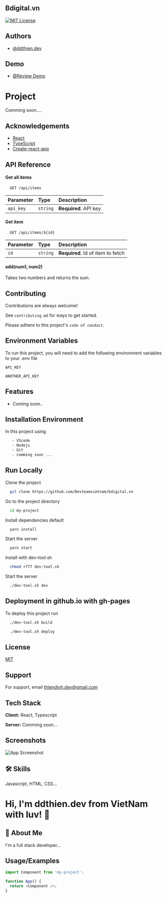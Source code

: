 ## Bdigital.vn

[![MIT License](https://img.shields.io/badge/License-MIT-green.svg)](https://choosealicense.com/licenses/mit/)

## Authors

- [@ddthien.dev](https://github.com/deveyy)

## Demo

- [@Review Demo](https://devteamvietnam.github.io/bdigital.vn/)

# Project

Comming soon....

## Acknowledgements

- [React](https://reactjs.org)
- [TypeScript](https://www.typescriptlang.org)
- [Create-react-app](https://create-react-app.dev)

## API Reference

#### Get all items

```http
  GET /api/items
```

| Parameter | Type     | Description           |
| :-------- | :------- | :-------------------- |
| `api_key` | `string` | **Required**. API key |

#### Get item

```http
  GET /api/items/${id}
```

| Parameter | Type     | Description                       |
| :-------- | :------- | :-------------------------------- |
| `id`      | `string` | **Required**. Id of item to fetch |

#### add(num1, num2)

Takes two numbers and returns the sum.

## Contributing

Contributions are always welcome!

See `contributing.md` for ways to get started.

Please adhere to this project's `code of conduct`.

## Environment Variables

To run this project, you will need to add the following environment variables to your .env file

`API_KEY`

`ANOTHER_API_KEY`

## Features

- Coming soon..

## Installation Environment

In this project using

```bash
   - VScode
   - Nodejs
   - Git
   - comming soon ...
```

## Run Locally

Clone the project

```bash
  git clone https://github.com/Devteamvietnam/bdigital.vn
```

Go to the project directory

```bash
  cd my-project
```

Install dependencies default

```bash
  yarn install
```

Start the server

```bash
  yarn start
```

Install with dev-tool.sh

```bash
  chmod +777 dev-tool.sh
```

Start the server

```bash
  ./dev-tool.sh dev
```

## Deployment in github.io with gh-pages

To deploy this project run

```bash
  ./dev-tool.sh build
```

```bash
  ./dev-tool.sh deploy
```

## License

[MIT](https://choosealicense.com/licenses/mit/)

## Support

For support, email thiendinh.dev@gmail.com

## Tech Stack

**Client:** React, Typescript

**Server:** Comming soon...

## Screenshots

![App Screenshot](https://via.placeholder.com/468x300?text=App+Screenshot+Here)

## 🛠 Skills

Javascript, HTML, CSS...

# Hi, I'm ddthien.dev from VietNam with luv! 👋

## 🚀 About Me

I'm a full stack developer...

## Usage/Examples

```javascript
import Component from 'my-project';

function App() {
  return <Component />;
}
```
